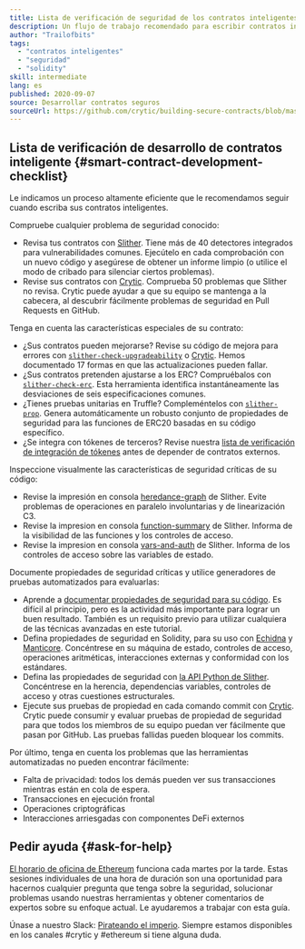 ```yaml
---
title: Lista de verificación de seguridad de los contratos inteligentes
description: Un flujo de trabajo recomendado para escribir contratos inteligentes seguros
author: "Trailofbits"
tags:
  - "contratos inteligentes"
  - "seguridad"
  - "solidity"
skill: intermediate
lang: es
published: 2020-09-07
source: Desarrollar contratos seguros
sourceUrl: https://github.com/crytic/building-secure-contracts/blob/master/development-guidelines/workflow.md
---
```


## Lista de verificación de desarrollo de contratos inteligente {#smart-contract-development-checklist}

Le indicamos un proceso altamente eficiente que le recomendamos seguir cuando escriba sus contratos inteligentes.

Compruebe cualquier problema de seguridad conocido:

- Revisa tus contratos con [Slither](https://github.com/crytic/slither). Tiene más de 40 detectores integrados para vulnerabilidades comunes. Ejecútelo en cada comprobación con un nuevo código y asegúrese de obtener un informe limpio (o utilice el modo de cribado para silenciar ciertos problemas).
- Revise sus contratos con [Crytic](https://crytic.io/). Comprueba 50 problemas que Slither no revisa. Crytic puede ayudar a que su equipo se mantenga a la cabecera, al descubrir fácilmente problemas de seguridad en Pull Requests en GitHub.

Tenga en cuenta las características especiales de su contrato:

- ¿Sus contratos pueden mejorarse? Revise su código de mejora para errores con [`slither-check-upgradeability`](https://github.com/crytic/slither/wiki/Upgradeability-Checks) o [Crytic](https://blog.trailofbits.com/2020/06/12/upgradeable-contracts-made-safer-with-crytic/). Hemos documentado 17 formas en que las actualizaciones pueden fallar.
- ¿Sus contratos pretenden ajustarse a los ERC? Compruébalos con [`slither-check-erc`](https://github.com/crytic/slither/wiki/ERC-Conformance). Esta herramienta identifica instantáneamente las desviaciones de seis especificaciones comunes.
- ¿Tienes pruebas unitarias en Truffle? Compleméntelos con [`slither-prop`](https://github.com/crytic/slither/wiki/Property-generation). Genera automáticamente un robusto conjunto de propiedades de seguridad para las funciones de ERC20 basadas en su código específico.
- ¿Se integra con tókenes de terceros? Revise nuestra [lista de verificación de integración de tókenes](/developers/tutorials/token-integration-checklist/) antes de depender de contratos externos.

Inspeccione visualmente las características de seguridad críticas de su código:

- Revise la impresión en consola [heredance-graph](https://github.com/trailofbits/slither/wiki/Printer-documentation#inheritance-graph) de Slither. Evite problemas de operaciones en paralelo involuntarias y de linearización C3.
- Revise la impresion en consola [function-summary](https://github.com/trailofbits/slither/wiki/Printer-documentation#function-summary) de Slither. Informa de la visibilidad de las funciones y los controles de acceso.
- Revise la impresion en consola [vars-and-auth](https://github.com/trailofbits/slither/wiki/Printer-documentation#variables-written-and-authorization) de Slither. Informa de los controles de acceso sobre las variables de estado.

Documente propiedades de seguridad críticas y utilice generadores de pruebas automatizados para evaluarlas:

- Aprende a [documentar propiedades de seguridad para su código](/developers/tutorials/guide-to-smart-contract-security-tools/). Es difícil al principio, pero es la actividad más importante para lograr un buen resultado. También es un requisito previo para utilizar cualquiera de las técnicas avanzadas en este tutorial.
- Defina propiedades de seguridad en Solidity, para su uso con [Echidna](https://github.com/crytic/echidna) y [Manticore](https://manticore.readthedocs.io/en/latest/verifier.html). Concéntrese en su máquina de estado, controles de acceso, operaciones aritméticas, interacciones externas y conformidad con los estándares.
- Defina las propiedades de seguridad con [la API Python de Slither](/developers/tutorials/how-to-use-slither-to-find-smart-contract-bugs/). Concéntrese en la herencia, dependencias variables, controles de acceso y otras cuestiones estructurales.
- Ejecute sus pruebas de propiedad en cada comando commit con [Crytic](https://crytic.io). Crytic puede consumir y evaluar pruebas de propiedad de seguridad para que todos los miembros de su equipo puedan ver fácilmente que pasan por GitHub. Las pruebas fallidas pueden bloquear los commits.

Por último, tenga en cuenta los problemas que las herramientas automatizadas no pueden encontrar fácilmente:

- Falta de privacidad: todos los demás pueden ver sus transacciones mientras están en cola de espera.
- Transacciones en ejecución frontal
- Operaciones criptográficas
- Interacciones arriesgadas con componentes DeFi externos

## Pedir ayuda {#ask-for-help}

[El horario de oficina de Ethereum](https://calendly.com/dan-trailofbits/ethereum-office-hours) funciona cada martes por la tarde. Estas sesiones individuales de una hora de duración son una oportunidad para hacernos cualquier pregunta que tenga sobre la seguridad, solucionar problemas usando nuestras herramientas y obtener comentarios de expertos sobre su enfoque actual. Le ayudaremos a trabajar con esta guía.

Únase a nuestro Slack: [Pirateando el imperio](https://join.slack.com/t/empirehacking/shared_invite/zt-h97bbrj8-1jwuiU33nnzg67JcvIciUw). Siempre estamos disponibles en los canales #crytic y #ethereum si tiene alguna duda.
